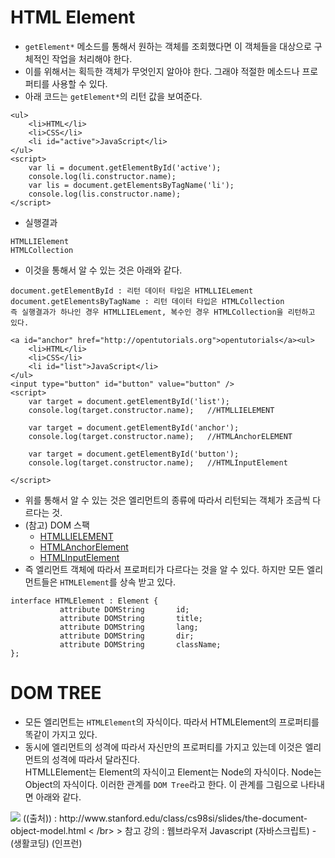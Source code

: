 HTML Element
=============

* ```getElement*``` 메소드를 통해서 원하는 객체를 조회했다면 이 객체들을 대상으로 구체적인 작업을 처리해야 한다.
* 이를 위해서는 획득한 객체가 무엇인지 알아야 한다. 그래야 적절한 메소드나 프로퍼티를 사용할 수 있다.
* 아래 코드는 ```getElement*```의 리턴 값을 보여준다. 
```
<ul>
    <li>HTML</li>
    <li>CSS</li>
    <li id="active">JavaScript</li>
</ul>
<script>
    var li = document.getElementById('active');
    console.log(li.constructor.name);
    var lis = document.getElementsByTagName('li');
    console.log(lis.constructor.name);
</script>
```
* 실행결과
```
HTMLLIElement 
HTMLCollection
```
* 이것을 통해서 알 수 있는 것은 아래와 같다.
```
document.getElementById : 리턴 데이터 타입은 HTMLLIELement
document.getElementsByTagName : 리턴 데이터 타입은 HTMLCollection
즉 실행결과가 하나인 경우 HTMLLIELement, 복수인 경우 HTMLCollection을 리턴하고 있다. 
```
```
<a id="anchor" href="http://opentutorials.org">opentutorials</a><ul>
    <li>HTML</li>
    <li>CSS</li>
    <li id="list">JavaScript</li>
</ul>
<input type="button" id="button" value="button" />
<script>
    var target = document.getElementById('list');
    console.log(target.constructor.name);   //HTMLLIELEMENT 
 
    var target = document.getElementById('anchor');
    console.log(target.constructor.name);   //HTMLAnchorELEMENT
 
    var target = document.getElementById('button');
    console.log(target.constructor.name);   //HTMLInputElement
 
</script>
```
* 위를 통해서 알 수 있는 것은 엘리먼트의 종류에 따라서 리턴되는 객체가 조금씩 다르다는 것.
* (참고) DOM 스팩
    * [HTMLLIELEMENT](https://www.w3.org/TR/2003/REC-DOM-Level-2-HTML-20030109/html.html#ID-74680021)
    * [HTMLAnchorElement](https://www.w3.org/TR/DOM-Level-2-HTML/html.html#ID-48250443)
    * [HTMLInputElement](https://www.w3.org/TR/DOM-Level-2-HTML/html.html#ID-6043025)
* 즉 엘리먼트 객체에 따라서 프로퍼티가 다르다는 것을 알 수 있다. 하지만 모든 엘리먼트들은 ```HTMLElement```를 상속 받고 있다.
```
interface HTMLElement : Element {
           attribute DOMString       id;
           attribute DOMString       title;
           attribute DOMString       lang;
           attribute DOMString       dir;
           attribute DOMString       className;
};
```

# DOM TREE
* 모든 엘리먼트는 ```HTMLElement```의 자식이다. 따라서 HTMLElement의 프로퍼티를 똑같이 가지고 있다.
* 동시에 엘리먼트의 성격에 따라서 자신만의 프로퍼티를 가지고 있는데 이것은 엘리먼트의 성격에 따라서 달라진다.   
HTMLLElement는 Element의 자식이고 Element는 Node의 자식이다. Node는 Object의 자식이다. 이러한 관계를 ```DOM Tree```라고 한다.
이 관계를 그림으로 나타내면 아래와 같다.
<img src = https://s3.ap-northeast-2.amazonaws.com/opentutorials-user-file/module/904/2234.png>
((출처)) : http://www.stanford.edu/class/cs98si/slides/the-document-object-model.html
< /br>
> 참고 강의 : 웹브라우저 Javascript (자바스크립트) - (생활코딩) (인프런)
